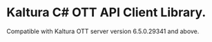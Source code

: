 # Kaltura C# OTT API Client Library.
Compatible with Kaltura OTT server version 6.5.0.29341 and above.
